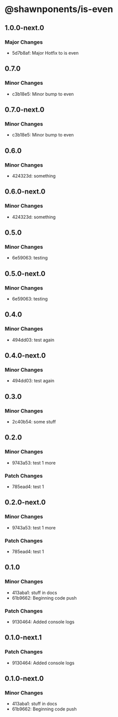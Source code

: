 # @shawnponents/is-even

## 1.0.0-next.0

### Major Changes

- 5d7b8af: Major Hotfix to is even

## 0.7.0

### Minor Changes

- c3b18e5: Minor bump to even

## 0.7.0-next.0

### Minor Changes

- c3b18e5: Minor bump to even

## 0.6.0

### Minor Changes

- 424323d: something

## 0.6.0-next.0

### Minor Changes

- 424323d: something

## 0.5.0

### Minor Changes

- 6e59063: testing

## 0.5.0-next.0

### Minor Changes

- 6e59063: testing

## 0.4.0

### Minor Changes

- 494dd03: test again

## 0.4.0-next.0

### Minor Changes

- 494dd03: test again

## 0.3.0

### Minor Changes

- 2c40b54: some stuff

## 0.2.0

### Minor Changes

- 9743a53: test 1 more

### Patch Changes

- 785ead4: test 1

## 0.2.0-next.0

### Minor Changes

- 9743a53: test 1 more

### Patch Changes

- 785ead4: test 1

## 0.1.0

### Minor Changes

- 413aba1: stuff in docs
- 61b9662: Beginning code push

### Patch Changes

- 9130464: Added console logs

## 0.1.0-next.1

### Patch Changes

- 9130464: Added console logs

## 0.1.0-next.0

### Minor Changes

- 413aba1: stuff in docs
- 61b9662: Beginning code push
